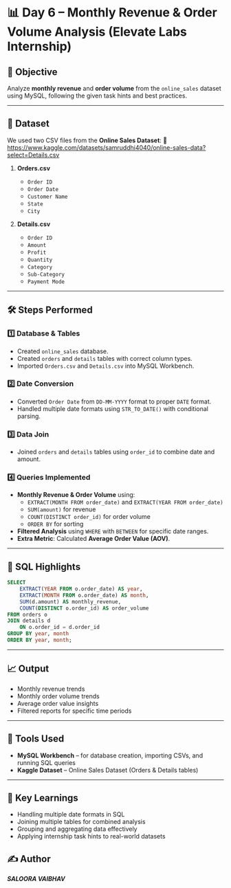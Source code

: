 # 📊 Day 6 – Monthly Revenue & Order Volume Analysis (Elevate Labs Internship)

## 📌 Objective
Analyze **monthly revenue** and **order volume** from the `online_sales` dataset using MySQL, following the given task hints and best practices.

---

## 📂 Dataset
We used two CSV files from the **Online Sales Dataset**:
🔗 https://www.kaggle.com/datasets/samruddhi4040/online-sales-data?select=Details.csv

1. **Orders.csv**
   - `Order ID`
   - `Order Date`
   - `Customer Name`
   - `State`
   - `City`

2. **Details.csv**
   - `Order ID`
   - `Amount`
   - `Profit`
   - `Quantity`
   - `Category`
   - `Sub-Category`
   - `Payment Mode`

---

## 🛠 Steps Performed

### 1️⃣ Database & Tables
- Created `online_sales` database.
- Created `orders` and `details` tables with correct column types.
- Imported `Orders.csv` and `Details.csv` into MySQL Workbench.

### 2️⃣ Date Conversion
- Converted `Order Date` from `DD-MM-YYYY` format to proper `DATE` format.
- Handled multiple date formats using `STR_TO_DATE()` with conditional parsing.

### 3️⃣ Data Join
- Joined `orders` and `details` tables using `order_id` to combine date and amount.

### 4️⃣ Queries Implemented
- **Monthly Revenue & Order Volume** using:
  - `EXTRACT(MONTH FROM order_date)` and `EXTRACT(YEAR FROM order_date)`
  - `SUM(amount)` for revenue
  - `COUNT(DISTINCT order_id)` for order volume
  - `ORDER BY` for sorting
- **Filtered Analysis** using `WHERE` with `BETWEEN` for specific date ranges.
- **Extra Metric**: Calculated **Average Order Value (AOV)**.

---

## 📜 SQL Highlights
```sql
SELECT 
    EXTRACT(YEAR FROM o.order_date) AS year,
    EXTRACT(MONTH FROM o.order_date) AS month,
    SUM(d.amount) AS monthly_revenue,
    COUNT(DISTINCT o.order_id) AS order_volume
FROM orders o
JOIN details d
    ON o.order_id = d.order_id
GROUP BY year, month
ORDER BY year, month;
````

---

## 📈 Output

* Monthly revenue trends
* Monthly order volume trends
* Average order value insights
* Filtered reports for specific time periods

---

## 📌 Tools Used

* **MySQL Workbench** – for database creation, importing CSVs, and running SQL queries
* **Kaggle Dataset** – Online Sales Dataset (Orders & Details tables)

---

## 🚀 Key Learnings

* Handling multiple date formats in SQL
* Joining multiple tables for combined analysis
* Grouping and aggregating data effectively
* Applying internship task hints to real-world datasets

## ✍️ Author

***SALOORA VAIBHAV***

